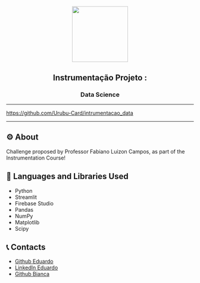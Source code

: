 <h1 align="center">
    <img height=150px src="https://sistemafieto.com.br/gestor/Repositorio/CRP.Sistema.PortalSistemaFIETO.SENAI.CursoSenai/638629619017479512.png">
</h1>

<h2 align="center">
    Instrumentação Projeto  :
</h2>

<h3 align="center">
    Data Science
</h3>

---

https://github.com/Urubu-Card/intrumentacao_data

---

## ⚙ About
 Challenge proposed by Professor Fabiano Luizon Campos, as part of the Instrumentation Course!

## 📂 Languages and Libraries Used
- Python
- Streamlit                                     
- Firebase Studio                           
- Pandas
- NumPy
- Matplotlib
- Scipy

## 📞 Contacts
- <a href="https://github.com/Urubu-Card" target="_blank">Github Eduardo</a>
- <a href="https://www.linkedin.com/in/eduardo-da-silva-oliveira/" target="_blank">LinkedIn Eduardo</a>
- <a href="https://github.com/Binalmeida" target="_blank">Github Bianca </a>
